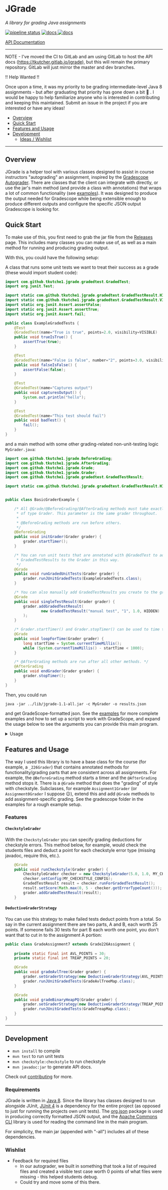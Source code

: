 
# JGrade
_A library for grading Java assignments_

[![pipeline status](https://gitlab.com/tkutcher/jgrade/badges/dev/pipeline.svg)](https://gitlab.com/tkutcher/jgrade/-/commits/dev)
<a href="https://tkutcher.gitlab.io/jgrade">
    <img src="https://img.shields.io/static/v1?label=%20&message=docs&color=informational" alt="docs"/>
</a>
<a href="https://tkutcher.gitlab.io/jgrade">
    <img src="https://img.shields.io/static/v1?label=version&message=1.1.0&color=orange" alt="docs"/>
</a>

[API Documentation](https://tkutcher.gitlab.io/jgrade)

---

NOTE - I've moved the CI to GitLab and am using GitLab to host the API docs (https://tkutcher.gitlab.io/jgrade), but this
will remain the primary repository. GitLab will just mirror the master and dev branches.


:bangbang: Help Wanted :bangbang:

Once upon a time, it was my priority to be grading intermediate-level Java 8 assignments - but after graduating that
priority has gone down a bit :grimacing: . I would be happy to help familiarize anyone who is interested in contributing
and keeping this maintained. Submit an issue in the project if you are interested or have any ideas!


- [Overview](#overview)
- [Quick Start](#quick-start)
- [Features and Usage](#features-and-usage)
- [Development](#development)
  - [Ideas / Wishlist](#wishlist)
 
---

## Overview
JGrade is a helper tool with various classes designed to assist in course instructors "autograding" an assignment, 
inspired by the [Gradescope Autograder](https://gradescope-autograders.readthedocs.io/en/latest/). There are classes 
that the client can integrate with directly, or use the jar's main method (and provide a class with annotations) that 
wraps a lot of common functionality (see [examples](https://github.com/tkutche1/jgrade/tree/development/examples)). 
It was designed to produce the output needed for Gradescope while being extensible enough to produce different 
outputs and configure the specific JSON output Gradescope is looking for.


## Quick Start

To make use of this, you first need to grab the jar file from the [Releases](https://github.com/tkutcher/jgrade/releases) page.
This includes many classes you can make use of, as well as a main method for running and producing grading output.

With this, you could have the following setup:

A class that runs some unit tests we want to treat their success as a grade (these would import student code):

```java
import com.github.tkutche1.jgrade.gradedtest.GradedTest;
import org.junit.Test;

import static com.github.tkutche1.jgrade.gradedtest.GradedTestResult.HIDDEN;
import static com.github.tkutche1.jgrade.gradedtest.GradedTestResult.VISIBLE;
import static org.junit.Assert.assertFalse;
import static org.junit.Assert.assertTrue;
import static org.junit.Assert.fail;

public class ExampleGradedTests {
    @Test
    @GradedTest(name="True is true", points=2.0, visibility=VISIBLE)
    public void trueIsTrue() {
        assertTrue(true);
    }

    @Test
    @GradedTest(name="False is false", number="2", points=3.0, visibility=HIDDEN)
    public void falseIsFalse() {
        assertFalse(false);
    }

    @Test
    @GradedTest(name="Captures output")
    public void capturesOutput() {
        System.out.println("hello");
    }

    @Test
    @GradedTest(name="This test should fail")
    public void badTest() {
        fail();
    }
}
```

and a main method with some other grading-related non-unit-testing logic `MyGrader.java`:

```java
import com.github.tkutche1.jgrade.BeforeGrading;
import com.github.tkutche1.jgrade.AfterGrading;
import com.github.tkutche1.jgrade.Grade;
import com.github.tkutche1.jgrade.Grader;
import com.github.tkutche1.jgrade.gradedtest.GradedTestResult;

import static com.github.tkutche1.jgrade.gradedtest.GradedTestResult.HIDDEN;


public class BasicGraderExample {

    /* All @Grade/@BeforeGrading/@AfterGrading methods must take exactly one parameter
     * of type Grader. This parameter is the same grader throughout.
     *
     * @BeforeGrading methods are run before others.
     */
    @BeforeGrading
    public void initGrader(Grader grader) {
        grader.startTimer();
    }

    /* You can run unit tests that are annotated with @GradedTest to add
     * GradedTestResults to the Grader in this way.
     */
    @Grade
    public void runGradedUnitTests(Grader grader) {
        grader.runJUnitGradedTests(ExampleGradedTests.class);
    }

    /* You can also manually add GradedTestResults you create to the grader. */
    @Grade
    public void singleTestResult(Grader grader) {
        grader.addGradedTestResult(
                new GradedTestResult("manual test", "1", 1.0, HIDDEN)
        );
    }

    /* Grader.startTimer() and Grader.stopTimer() can be used to time the grader */
    @Grade
    public void loopForTime(Grader grader) {
        long startTime = System.currentTimeMillis();
        while (System.currentTimeMillis() - startTime < 1000);
    }

    /* @AfterGrading methods are run after all other methods. */
    @AfterGrading
    public void endGrader(Grader grader) {
        grader.stopTimer();
    }
}
```

Then, you could run 

```shell script
java -jar ../lib/jgrade-1.1-all.jar -c MyGrader -o results.json
```

and get GradeScope-formatted json. See the [examples](/examples) for more complete examples and how to set up a script
to work with GradeScope, and expand the usage below to see the arguments you can provide this main program.

<details><summary>Usage</summary>
<p>

```
-c,--classname arg            the class containing annotated methods to grade
-f,--format output-format     specify output, one of 'json' (default) or 'txt'
-h,--help<br>
   --no-output                don't produce any output (if user overriding)
-o destination                save output to another file (if not specified,
                              prints to standard out)
   --pretty-print             pretty-print output (when format is json)
-v,--version

```

</p>
</details>

  
## Features and Usage

The way I used this library is to have a base class for the course (for example, a `_226Grader`) that contains 
annotated methods for functionality/grading parts that are consistent across all assignments. For example, the 
`@BeforeGrading` method starts a timer and the `@AfterGrading` method stops it. There is a `@Grade` method that 
does the "grading" of style with checkstyle. Subclasses, for example `Assignment1Grader` (or `Assignment0Grader`
 I suppose :wink:), extend this and add  `@Grade` methods to add assignment-specific grading. 
See the gradescope folder in the examples for a rough example setup.

### Features

#### `CheckstyleGrader`

With the `CheckstyleGrader` you can specify grading deductions for checkstyle errors. This method below, for example,
would check the students files and deduct a point for each checkstyle error type (missing javadoc, require this, etc.).
 
```java
    @Grade
    public void runCheckstyle(Grader grader) {
        CheckstyleGrader checker = new CheckstyleGrader(5.0, 1.0, MY_CHECKSTYLE_JAR, STUDENTFILES);
        checker.setConfig(MY_CHECKSTYLE_CONFIG);
        GradedTestResult result = checker.runForGradedTestResult();
        result.setScore(Math.max(0, 5 - checker.getErrorTypeCount()));
        grader.addGradedTestResult(result);
    }
```

#### `DeductiveGraderStrategy`

You can use this strategy to make failed tests deduct points from a total. So say in the current assignment there are two
parts, A and B, each worth 25 points. If someone fails 30 tests for part B each worth one point, you don't want that to cut
in to the assignment A portion:

```java
public class GradeAssignment7 extends Grade226Assignment {
    
    private static final int AVL_POINTS = 30;
    private static final int TREAP_POINTS = 20;

    @Grade
    public void gradeAvlTree(Grader grader) {
        grader.setGraderStrategy(new DeductiveGraderStrategy(AVL_POINTS, "AvlTreeMap"));
        grader.runJUnitGradedTests(GradeAvlTreeMap.class);
    }

    @Grade
    public void gradeBinaryHeapPQ(Grader grader) {
        grader.setGraderStrategy(new DeductiveGraderStrategy(TREAP_POINTS, "TreapMap"));
        grader.runJUnitGradedTests(GradeTreapMap.class);
    }
}
```

---

## Development

- `mvn install` to compile
- `mvn test` to run unit tests
- `mvn checkstyle:checkstyle` to run checkstyle
- `mvn javadoc:jar` to generate API docs.

Check out [contributing](/CONTRIBUTING.md) for more.


### Requirements
JGrade is written in [Java 8](https://www.oracle.com/technetwork/java/javase/overview/java8-2100321.html). 
Since the library has classes designed to run alongside JUnit, [JUnit 4](https://junit.org/junit4/) is a dependency 
for the entire project (as opposed to just for running the projects own unit tests). 
The [org.json](https://mvnrepository.com/artifact/org.json/json) package is used in producing correctly formatted 
JSON output, and the [Apache Commons CLI](https://commons.apache.org/proper/commons-cli/) library is used for 
reading the command line in the main program.

For simplicity, the main jar (appended with "-all") includes all of these dependencies.

### Wishlist
- Feedback for required files
  - In our autograder, we built in something that took a list of required files and created a visible test case worth 0 points of what files were missing - this helped students debug.
  - Could try and move some of this there.
